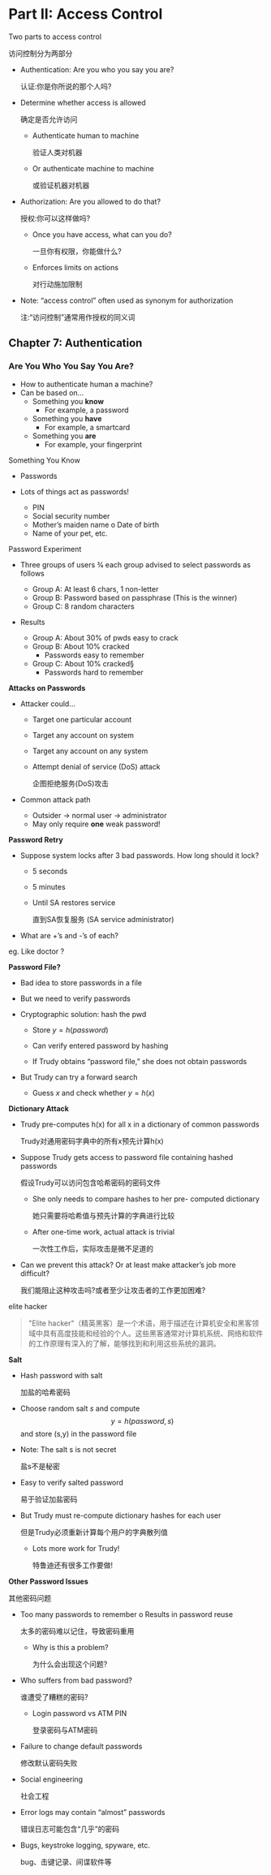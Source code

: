 # Part II: Access Control

Two parts to access control

访问控制分为两部分

* Authentication: Are you who you say you are? 

  认证:你是你所说的那个人吗?

* Determine whether access is allowed

  确定是否允许访问

  * Authenticate human to machine

    验证人类对机器

  * Or authenticate machine to machine

    或验证机器对机器

* Authorization: Are you allowed to do that? 

  授权:你可以这样做吗?

  * Once you have access, what can you do?

    一旦你有权限，你能做什么?

  * Enforces limits on actions

    对行动施加限制

* Note: “access control” often used as synonym for authorization

  注:“访问控制”通常用作授权的同义词


## Chapter 7: Authentication

### Are You Who You Say You Are?

* How to authenticate human a machine? 
* Can be based on...
  * Something you **know**
    * For example, a password
  * Something you **have**
    * For example, a smartcard
  * Something you **are**
    * For example, your fingerprint





Something You Know

* Passwords

* Lots of things act as passwords! 
  * PIN
  * Social security number 
  * Mother’s maiden name o Date of birth
  * Name of your pet, etc.



Password Experiment

* Three groups of users 3⁄4 each group advised to select passwords as follows
  * Group A: At least 6 chars, 1 non-letter 
  * Group B: Password based on passphrase    (This is the winner)
  * Group C: 8 random characters

* Results
  * Group A: About 30% of pwds easy to crack 
  * Group B: About 10% cracked
    * Passwords easy to remember 
  * Group C: About 10% cracked§
    * Passwords hard to remember



**Attacks on Passwords**

* Attacker could...

  * Target one particular account

  * Target any account on system

  * Target any account on any system

  * Attempt denial of service (DoS) attack

    企图拒绝服务(DoS)攻击

* Common attack path
  * Outsider $\rightarrow$ normal user $\rightarrow$ administrator
  * May only require **one** weak password!





**Password Retry**

* Suppose system locks after 3 bad passwords. How long should it lock?

  * 5 seconds

  * 5 minutes

  * Until SA restores service

    直到SA恢复服务 (SA service administrator)

* What are +’s and -’s of each?

eg. Like doctor ?



**Password File?**

* Bad idea to store passwords in a file
* But we need to verify passwords
* Cryptographic solution: hash the pwd

  * Store $y = h(password)$

  * Can verify entered password by hashing  

  * If Trudy obtains “password file,” she does not obtain passwords
* But Trudy can try a forward search
  * Guess $x$ and check whether $y = h(x)$



**Dictionary Attack**

* Trudy pre-computes h(x) for all x in a dictionary of common passwords

  Trudy对通用密码字典中的所有x预先计算h(x)

* Suppose Trudy gets access to password file containing hashed passwords

  假设Trudy可以访问包含哈希密码的密码文件

  * She only needs to compare hashes to her pre- computed dictionary

    她只需要将哈希值与预先计算的字典进行比较

  * After one-time work, actual attack is trivial 

    一次性工作后，实际攻击是微不足道的


* Can we prevent this attack? Or at least make attacker’s job more difficult?

  我们能阻止这种攻击吗?或者至少让攻击者的工作更加困难?



elite hacker 

> "Elite hacker"（精英黑客）是一个术语，用于描述在计算机安全和黑客领域中具有高度技能和经验的个人。这些黑客通常对计算机系统、网络和软件的工作原理有深入的了解，能够找到和利用这些系统的漏洞。





**Salt**

* Hash password with salt

  加盐的哈希密码

* Choose random salt $s$ and compute 
  $$
  y = h(password, s)
  $$
  and store (s,y) in the password file

* Note: The salt s is not secret

  盐s不是秘密

* Easy to verify salted password

  易于验证加盐密码

* But Trudy must re-compute dictionary hashes for each user

  但是Trudy必须重新计算每个用户的字典散列值

  * Lots more work for Trudy!

    特鲁迪还有很多工作要做! 









**Other Password Issues**

其他密码问题

* Too many passwords to remember o Results in password reuse

  太多的密码难以记住，导致密码重用

  * Why is this a problem?

    为什么会出现这个问题?

* Who suffers from bad password? 

  谁遭受了糟糕的密码?

  * Login password vs ATM PIN

    登录密码与ATM密码

* Failure to change default passwords

  修改默认密码失败

* Social engineering

  社会工程

* Error logs may contain “almost” passwords 

  错误日志可能包含“几乎”的密码

* Bugs, keystroke logging, spyware, etc.

   bug、击键记录、间谍软件等
